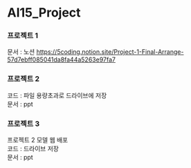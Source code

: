 # AI15_Project

### 프로젝트 1
문서 : 노션 https://5coding.notion.site/Project-1-Final-Arrange-57d7ebff085041da8fa44a5263e97fa7

### 프로젝트 2
코드 : 파일 용량초과로 드라이브에 저장  
문서 : ppt

### 프로젝트 3
프로젝트 2 모델 웹 배포  
코드 : 드라이브 저장  
문서 : ppt
